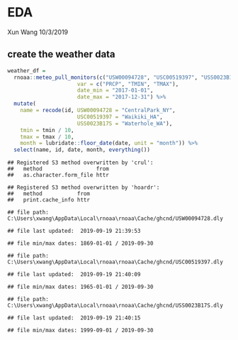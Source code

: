 EDA
================
Xun Wang
10/3/2019

## create the weather data

``` r
weather_df = 
  rnoaa::meteo_pull_monitors(c("USW00094728", "USC00519397", "USS0023B17S"),
                      var = c("PRCP", "TMIN", "TMAX"), 
                      date_min = "2017-01-01",
                      date_max = "2017-12-31") %>%
  mutate(
    name = recode(id, USW00094728 = "CentralPark_NY", 
                      USC00519397 = "Waikiki_HA",
                      USS0023B17S = "Waterhole_WA"),
    tmin = tmin / 10,
    tmax = tmax / 10,
    month = lubridate::floor_date(date, unit = "month")) %>%
  select(name, id, date, month, everything())
```

    ## Registered S3 method overwritten by 'crul':
    ##   method                 from
    ##   as.character.form_file httr

    ## Registered S3 method overwritten by 'hoardr':
    ##   method           from
    ##   print.cache_info httr

    ## file path:          C:\Users\xwang\AppData\Local\rnoaa\rnoaa\Cache/ghcnd/USW00094728.dly

    ## file last updated:  2019-09-19 21:39:53

    ## file min/max dates: 1869-01-01 / 2019-09-30

    ## file path:          C:\Users\xwang\AppData\Local\rnoaa\rnoaa\Cache/ghcnd/USC00519397.dly

    ## file last updated:  2019-09-19 21:40:09

    ## file min/max dates: 1965-01-01 / 2019-09-30

    ## file path:          C:\Users\xwang\AppData\Local\rnoaa\rnoaa\Cache/ghcnd/USS0023B17S.dly

    ## file last updated:  2019-09-19 21:40:15

    ## file min/max dates: 1999-09-01 / 2019-09-30
